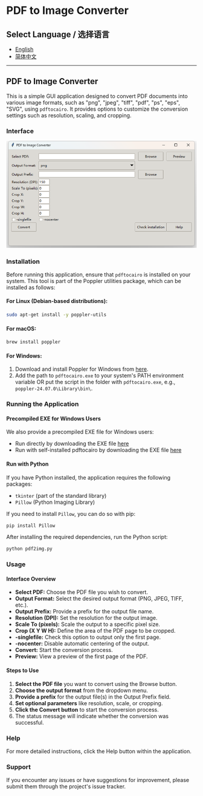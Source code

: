 # PDF to Image Converter

## Select Language / 选择语言
- [English](./README.md)
- [简体中文](./README_CN.md)

---

## PDF to Image Converter

This is a simple GUI application designed to convert PDF documents into various image formats, such as "png", "jpeg", "tiff", "pdf", "ps", "eps", "SVG", using `pdftocairo`. It provides options to customize the conversion settings such as resolution, scaling, and cropping.

### Interface

![GUI](./gui.png)

### Installation

Before running this application, ensure that `pdftocairo` is installed on your system. This tool is part of the Poppler utilities package, which can be installed as follows:

#### For Linux (Debian-based distributions):

```sh
sudo apt-get install -y poppler-utils
```

#### For macOS:

```sh
brew install poppler
```

#### For Windows:

1. Download and install Poppler for Windows from [here](https://github.com/oschwartz10612/poppler-windows).
2. Add the path to `pdftocairo.exe` to your system's PATH environment variable OR put the script in the folder with `pdftocairo.exe`, e.g., `poppler-24.07.0\Library\bin\`.

### Running the Application

#### Precompiled EXE for Windows Users

We also provide a precompiled EXE file for Windows users:
- Run directly by downloading the EXE file [here](https://drive.google.com/file/d/1a6P84F-qvyc2v5DeCmNcuTUUY9fTaJpF/view?usp=sharing)
- Run with self-installed pdftocairo by downloading the EXE file [here](https://drive.google.com/file/d/1qtZq3WzbLR9wW_WrQMY2Z5A6QcnTlDUq/view?usp=sharing)

#### Run with Python

If you have Python installed, the application requires the following packages:

- `tkinter` (part of the standard library)
- `Pillow` (Python Imaging Library)

If you need to install `Pillow`, you can do so with pip:

```sh
pip install Pillow
```

After installing the required dependencies, run the Python script:

```sh
python pdf2img.py
```

### Usage

#### Interface Overview

- **Select PDF:** Choose the PDF file you wish to convert.
- **Output Format:** Select the desired output format (PNG, JPEG, TIFF, etc.).
- **Output Prefix:** Provide a prefix for the output file name.
- **Resolution (DPI):** Set the resolution for the output image.
- **Scale To (pixels):** Scale the output to a specific pixel size.
- **Crop (X Y W H):** Define the area of the PDF page to be cropped.
- **-singlefile:** Check this option to output only the first page.
- **-nocenter:** Disable automatic centering of the output.
- **Convert:** Start the conversion process.
- **Preview:** View a preview of the first page of the PDF.

#### Steps to Use

1. **Select the PDF file** you want to convert using the Browse button.
2. **Choose the output format** from the dropdown menu.
3. **Provide a prefix** for the output file(s) in the Output Prefix field.
4. **Set optional parameters** like resolution, scale, or cropping.
5. **Click the Convert button** to start the conversion process.
6. The status message will indicate whether the conversion was successful.

### Help

For more detailed instructions, click the Help button within the application.

### Support

If you encounter any issues or have suggestions for improvement, please submit them through the project's issue tracker.
